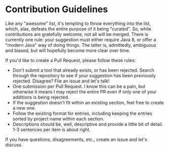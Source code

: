 # Contribution Guidelines

Like any "awesome" list, it's tempting to throw everything into the list, which, alas, defeats the entire purpose of it being "curated". So, while contributions are gratefully welcome, not all will be merged. There is currently one rule: your suggestion must either require Java 8, or offer a "modern Java" way of doing things. The latter is, admittedly, ambiguous and biased, but will hopefully become more clear over time.

If you'd like to create a Pull Request, please follow these rules:

* Don't submit a tool that already exists, or has been rejected. Search through the repository to see if your suggestion has been previously rejected. Disagree? File an issue and let's talk!
* One submission per Pull Request. I know this can be a pain, but otherwise it means I may reject the entire PR even if only one of your additions is being rejected.
* If the suggestion doesn't fit within an existing section, feel free to create a new one.
* Follow the existing format for entries, including keeping the entries sorted by project name within each section.
* Descriptions should be, well, descriptive and provide a little bit of detail. 1-3 sentences per item is about right.

If you have questions, disagreements, etc., create an issue and let's discuss.
